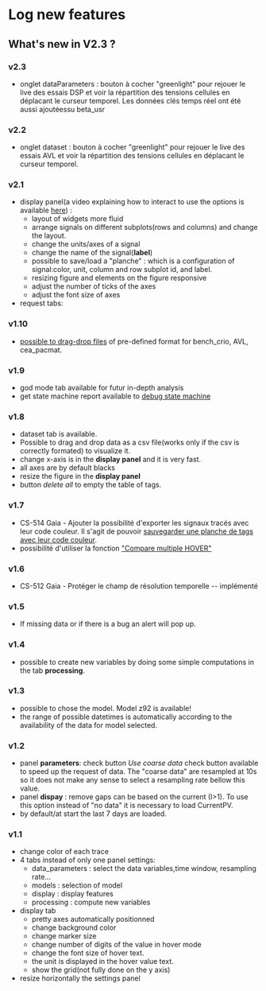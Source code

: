 # Log new features
What's new in V2.3 ?
--------------
### v2.3
- onglet dataParameters : bouton à cocher "greenlight" pour rejouer le live des essais DSP et voir la répartition des tensions cellules en déplacant le curseur temporel. Les données clés temps réel ont été aussi ajoutéessu beta_usr

### v2.2
- onglet dataset : bouton à cocher "greenlight" pour rejouer le live des essais AVL et voir la répartition des tensions cellules en déplacant le curseur temporel.   
### v2.1
- display panel(a video explaining how to interact to use the options is available [here](https://inocel.atlassian.net/wiki/spaces/Diagnostiq/pages/143392794/Utilisation+de+l+onglet+display+panel)) :
    - layout of widgets more fluid   
    - arrange signals on different subplots(rows and columns) and change the layout.
    - change the units/axes of a signal
    - change the name of the signal(**label**)
    - possible to save/load a "planche" : which is a configuration of signal:color, unit, column and row subplot id, and label.    
    - resizing figure and elements on the figure responsive
    - adjust the number of ticks of the axes
    - adjust the font size of axes
- request tabs:  
### v1.10
- [possible to drag-drop files](https://inocel.atlassian.net/wiki/spaces/Diagnostiq/pages/135757872/Charger+un+fichier+de+donn+es) of pre-defined format for bench\_crio, AVL, cea_pacmat. 

### v1.9
- god mode tab available for futur in-depth analysis
- get state machine report available to [debug state machine](https://inocel.atlassian.net/wiki/spaces/Diagnostiq/pages/132481048/Obtenir+un+rapport+des+tats+de+la+machine+d+tat+du+syst+me) 
### v1.8
- dataset tab is available. 
- Possible to drag and drop data as a csv file(works only if the csv is correctly formated) to visualize it.
- change x-axis is in the **display panel** and it is very fast. 
- all axes are by default blacks
- resize the figure in the **display panel** 
- button *delete all* to empty the table of tags. 
### v1.7
- CS-514 Gaia - Ajouter la possibilité d'exporter les signaux tracés avec leur code couleur. Il s'agit de pouvoir [sauvegarder une planche de tags avec leur code couleur](https://inocel.atlassian.net/wiki/spaces/Diagnostiq/pages/123535485/Importer+les+signaux+trac+s+avec+leur+code+couleur). 
- possibilité d'utiliser la fonction ["Compare multiple HOVER"](https://inocel.atlassian.net/wiki/spaces/Diagnostiq/pages/123568158/Compare+multiple+HOVER)
### v1.6
- CS-512 Gaia - Protéger le champ de résolution temporelle -- implémenté
### v1.5
- If missing data or if there is a bug an alert will pop up.
### v1.4
- possible to create new variables by doing some simple computations in the tab **processing**.
### v1.3
- possible to chose the model. Model z92 is available!
- the range of possible datetimes is automatically according to the availability of the data for model selected.
### v1.2
- panel **parameters**: check button  *Use coarse data* check button available to speed up the request of data. The "coarse data" are resampled at 10s so it does not make any sense to select a resampling rate bellow this value.
- panel **dispay** : remove gaps can be based on the current (I>1). To use this option instead of "no data" it is necessary to load CurrentPV.
- by default/at start the last 7 days are loaded.
### v1.1
- change color of each trace
- 4 tabs instead of only one panel settings:
    - data_parameters : select the data variables,time window, resampling rate...
    - models : selection of model
    - display : display features
    - processing : compute new variables
- display tab
    - pretty axes automatically positionned
    - change background color
    - change marker size
    - change number of digits of the value in hover mode
    - change the font size of hover text.
    - the unit is displayed in the hover value text.
    - show the grid(not fully done on the y axis)
- resize horizontally the settings panel
